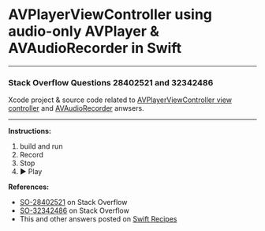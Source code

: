 # AVPlayerViewController using audio-only AVPlayer & AVAudioRecorder in Swift


---

### Stack Overflow Questions 28402521 and 32342486
Xcode project & source code related to [AVPlayerViewController view controller](http://stackoverflow.com/a/33750932/218152) and [AVAudioRecorder](http://stackoverflow.com/a/32343080/218152) anwsers.

---

**Instructions:**

1. build and run
2. Record
3. Stop
4. ► Play

**References:**

- [SO-28402521](http://stackoverflow.com/questions/28402521/avplayerviewcontroller-using-audio-only-avplayer) on Stack Overflow
- [SO-32342486](http://stackoverflow.com/questions/32342486/avaudiorecorder-swift-2) on Stack Overflow
- This and other answers posted on [Swift Recipes](http://swiftarchitect.com/recipes/)

